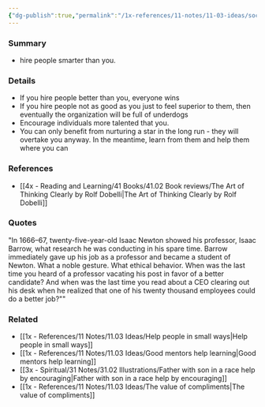 ```yaml
---
{"dg-publish":true,"permalink":"/1x-references/11-notes/11-03-ideas/social-comparison-bias/","title":"Social comparison bias","created":"2022-12-27T00:09:38.000+03:00","updated":"2024-02-14T20:18:24.005+03:00"}
---
```



### Summary
- hire people smarter than you.

### Details
- If you hire people better than you, everyone wins
- If you hire people not as good as you just to feel superior to them, then eventually the organization will be full of underdogs
- Encourage individuals more talented that you.
- You can only benefit from nurturing a star in the long run - they will overtake you anyway. In the meantime, learn from them and help them where you can

### References
- [[4x - Reading and Learning/41 Books/41.02 Book reviews/The Art of Thinking Clearly by Rolf Dobelli\|The Art of Thinking Clearly by Rolf Dobelli]]

### Quotes
"In 1666–67, twenty-five-year-old Isaac Newton showed his professor, Isaac Barrow, what research he was conducting in his spare time. Barrow immediately gave up his job as a professor and became a student of Newton. What a noble gesture. What ethical behavior. When was the last time you heard of a professor vacating his post in favor of a better candidate? And when was the last time you read about a CEO clearing out his desk when he realized that one of his twenty thousand employees could do a better job?""

### Related
- [[1x - References/11 Notes/11.03 Ideas/Help people in small ways\|Help people in small ways]]
- [[1x - References/11 Notes/11.03 Ideas/Good mentors help learning\|Good mentors help learning]]
- [[3x - Spiritual/31 Notes/31.02 Illustrations/Father with son in a race help by encouraging\|Father with son in a race help by encouraging]]
- [[1x - References/11 Notes/11.03 Ideas/The value of compliments\|The value of compliments]]
